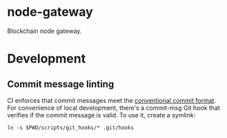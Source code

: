 # node-gateway
Blockchain node gateway.

# Development
## Commit message linting
CI enforces that commit messages meet the [conventional commit format](https://conventionalcommits.org). For convenience of local development, there's a commit-msg Git hook that verifies if the commit message is valid. To use it, create a symlink:
```
ln -s $PWD/scripts/git_hooks/* .git/hooks
```
